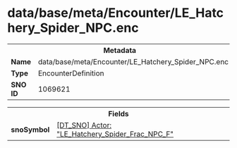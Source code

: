 <h1>data/base/meta/Encounter/LE_Hatchery_Spider_NPC.enc</h1><table><tr><th colspan="100%">Metadata</th></tr><tr><td><b>Name</b></td><td>data/base/meta/Encounter/LE_Hatchery_Spider_NPC.enc</td></tr><tr><td><b>Type</b></td><td>EncounterDefinition</td></tr><tr><td><b>SNO ID</b></td><td>1069621</td></tr></table>

<table><tr><th colspan="100%">Fields</th></tr><tr><td><b>snoSymbol</b></td><td><a href="..\Actor\LE_Hatchery_Spider_Frac_NPC_F.acr">[DT_SNO] Actor: "LE_Hatchery_Spider_Frac_NPC_F"</a></td></tr></table>

